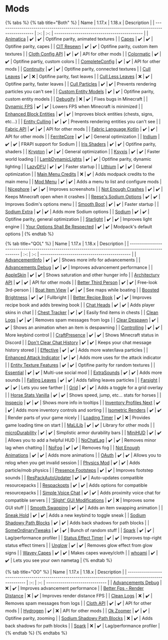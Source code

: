 # Mods

{% tabs %}
{% tab title="Both" %}
| Name                                                                                            | 1.17.x | 1.18.x | Description                            |
| ----------------------------------------------------------------------------------------------- | :-: | :-: | -------------------------------------------- |
| [Animatica](https://www.curseforge.com/minecraft/mc-mods/animatica)                             | ✔️ | ✔️ | Optifine parity, animated textures              |
| [Capes](https://www.curseforge.com/minecraft/mc-mods/capes)                                     | ✔️ | ✔️ | Optifine parity, capes                          |
| [CIT Resewn](https://www.curseforge.com/minecraft/mc-mods/cit-resewn)                           | ✔️ | ✔️ | Optifine parity, custom item textures           |
| [Cloth Config API](https://www.curseforge.com/minecraft/mc-mods/cloth-config)                   | ✔️ | ✔️ | API for other mods                              |
| [Colormatic](https://www.curseforge.com/minecraft/mc-mods/colormatic)                           | ✔️ | ✔️ | Optifine partiy, custom colors                  |
| [CompleteConfig](https://www.curseforge.com/minecraft/mc-mods/completeconfig)                   | ✔️ | ✔️ | API for other mods                              |
| [Continuity](https://www.curseforge.com/minecraft/mc-mods/continuity)                           | ✔️ | ✔️ | Optifine parity, connected textures             |
| [Cull Leaves](https://www.curseforge.com/minecraft/mc-mods/cull-leaves)                         | ✔️ | ❌ | Optifine parity, fast leaves                    |
| [Cull Less Leaves](https://www.curseforge.com/minecraft/mc-mods/cull-less-leaves)               | ❌ | ✔️ | Optifine parity, faster leaves                  |
| [Cull Particles](https://www.curseforge.com/minecraft/mc-mods/cull-particles-fabric)            | ✔️ | ✔️ | Prevents rendering particles you can't see      |
| [Custom Entity Models](https://www.curseforge.com/minecraft/mc-mods/custom-entity-models-cem)   | ✔️ | ✔️ | Optifine parity, custom entity models           |
| [Debugify](https://modrinth.com/mod/debugify)                                                   | ❌ | ✔️ | Fixes bugs in Minecraft                         |
| [Dynamic FPS](https://www.curseforge.com/minecraft/mc-mods/dynamic-fps)                         | ✔️ | ✔️ | Lowers FPS when Minecraft is minimized          |
| [Enhanced Block Entities](https://www.curseforge.com/minecraft/mc-mods/enhanced-block-entities) | ✔️ | ✔️ | Improves block entities (chests, signs, etc...) |
| [Entity Culling](https://www.curseforge.com/minecraft/mc-mods/entityculling)                    | ✔️ | ✔️ | Prevents rendering entities you can't see       |
| [Fabric API](https://www.curseforge.com/minecraft/mc-mods/fabric-api)                           | ✔️ | ✔️ | API for other mods                              |
| [Fabric Language Kotlin](https://www.curseforge.com/minecraft/mc-mods/fabric-language-kotlin)   | ✔️ | ✔️ | API for other mods                              |
| [FerriteCore](https://www.curseforge.com/minecraft/mc-mods/ferritecore-fabric)                  | ✔️ | ✔️ | General optimization                            |
| [Indium](https://www.curseforge.com/minecraft/mc-mods/indium)                                   | ✔️ | ✔️ | FRAPI support for Sodium                        |
| [Iris Shaders](https://www.curseforge.com/minecraft/mc-mods/irisshaders)                        | ✔️ | ✔️ | Optifine parity, shaders                        |
| [Krypton](https://www.curseforge.com/minecraft/mc-mods/krypton)                                 | ✔️ | ✔️ | General optimization                            |
| [Ksyxis](https://www.curseforge.com/minecraft/mc-mods/ksyxis)                                   | ✔️ | ✔️ | Faster world loading                            |
| [LambDynamicLights](https://www.curseforge.com/minecraft/mc-mods/lambdynamiclights)             | ✔️ | ✔️ | Optifine parity, dynamic lighting               |
| [LazyDFU](https://www.curseforge.com/minecraft/mc-mods/lazydfu)                                 | ✔️ | ✔️ | Faster startup                                  |
| [Lithium](https://www.curseforge.com/minecraft/mc-mods/lithium)                                 | ✔️ | ✔️ | General optimization                            |
| [Main Menu Credits](https://www.curseforge.com/minecraft/mc-mods/main-menu-credits)             | ❌ | ✔️ | Adds modpack credits to the main menu           |
| [Mod Menu](https://www.curseforge.com/minecraft/mc-mods/modmenu)                                | ✔️ | ✔️ | Adds a menu to list and configure mods          |
| [Nicephore](https://www.curseforge.com/minecraft/mc-mods/nicephore-fabric)                      | ✔️ | ✔️ | Improves screenshots                            |
| [Not Enough Crashes](https://www.curseforge.com/minecraft/mc-mods/not-enough-crashes)           | ✔️ | ✔️ | Keeps Minecraft open when it crashes            |
| [Reese's Sodium Options](https://www.curseforge.com/minecraft/mc-mods/reeses-sodium-options)    | ✔️ | ✔️ | Improves Sodim's options menu                   |
| [Smooth Boot](https://www.curseforge.com/minecraft/mc-mods/smooth-boot)                         | ✔️ | ✔️ | Faster startup                                  |
| [Sodium Extra](https://www.curseforge.com/minecraft/mc-mods/sodium-extra)                       | ✔️ | ✔️ | Adds more Sodium options                        |
| [Sodium](https://www.curseforge.com/minecraft/mc-mods/sodium)                                   | ✔️ | ✔️ | Optifine parity, general optimization           |
| [Starlight](https://www.curseforge.com/minecraft/mc-mods/starlight)                             | ✔️ | ✔️ | Improves light engine                           |
| [Your Options Shall Be Respected](https://www.curseforge.com/minecraft/mc-mods/yosbr)           | ✔️ | ✔️ | Modpack's default options                       |
{% endtab %}

{% tab title="QOL" %}
| Name                                                                                                  | 1.17.x | 1.18.x | Description                             |
| ----------------------------------------------------------------------------------------------------- | :-: | :-: | --------------------------------------------- |
| [AdvancementInfo](https://www.curseforge.com/minecraft/mc-mods/advancementinfo)                       | ✔️ | ✔️ | Shows more info for advancements                 |
| [Advancements Debug](https://www.curseforge.com/minecraft/mc-mods/advancements-debug)                 | ✔️ | ✔️ | Improves advancement performance                 |
| [AppleSkin](https://modrinth.com/mod/appleskin)                                                       | ✔️ | ✔️ | Shows saturation and other hunger info           |
| [Architectury API](https://www.curseforge.com/minecraft/mc-mods/architectury-fabric)                  | ✔️ | ✔️ | API for other mods                               |
| [Better Third Person](https://modrinth.com/mod/better-third-person)                                   | ✔️ | ✔️ | Free-look 3rd-person                             |
| [Boat Item View](https://modrinth.com/mod/boat-item-view)                                             | ✔️ | ✔️ | See maps while boating                           |
| [Boosted Brightness](https://www.curseforge.com/minecraft/mc-mods/boosted-brightness)                 | ✔️ | ✔️ | Fullbright                                       |
| [Better Recipe Book](https://modrinth.com/mod/brb)                                                    | ✔️ | ✔️ | Improves recipe book and adds brewing book       |
| [Chat Heads](https://www.curseforge.com/minecraft/mc-mods/chat-heads)                                 | ✔️ | ✔️ | Adds player skins in chat                        |
| [Chest Tracker](https://modrinth.com/mod/chest-tracker)                                               | ✔️ | ✔️ | Easily find items in chests                      |
| [Clean Logs](https://modrinth.com/mod/clean-logs)                                                     | ✔️ | ✔️ | Removes spam messages from logs                  |
| [Clear Despawn](https://modrinth.com/mod/cleardespawn)                                                | ✔️ | ✔️ | Shows an animation when an item is despawning    |
| [Controlling](https://www.curseforge.com/minecraft/mc-mods/controlling)                               | ✔️ | ✔️ | More keybind control                             |
| [CraftPresence](https://www.curseforge.com/minecraft/mc-mods/craftpresence)                           | ✔️ | ✔️ | Shows Minecraft status in Discord                |
| [Don't Clear Chat History](https://modrinth.com/mod/dcch)                                             | ✔️ | ✔️ | Keeps your chat message history stored           |
| [Effective](https://www.curseforge.com/minecraft/mc-mods/effective)                                   | ✔️ | ✔️ | Adds more water/lava particles                   |
| [Enhanced Attack Indicator](https://modrinth.com/mod/enhanced-attack-indicator)                       | ✔️ | ✔️ | Adds more uses for the attack indicator          |
| [Entity Texture Features](https://modrinth.com/mod/entitytexturefeatures)                             | ✔️ | ✔️ | Optifine parity for random textures              |
| [Essential](https://www.curseforge.com/minecraft/mc-mods/essential-mod)                               | ✔️ | ✔️ | Multi-use social mod                             |
| [ExtraSounds](https://modrinth.com/mod/extrasounds)                                                   | ✔️ | ✔️ | Adds more sounds                                 |
| [Falling Leaves](https://modrinth.com/mod/fallingleaves)                                              | ✔️ | ✔️ | Adds falling leaves particles                    |
| [Farsight](https://www.curseforge.com/minecraft/mc-mods/farsight-fabric)                              | ✔️ | ✔️ | Lets you see farther                             |
| [Grid](https://modrinth.com/mod/grid)                                                                 | ✔️ | ✔️ | Adds a toggle for a grid overlay                 |
| [Horse Stats Vanilla](https://modrinth.com/mod/horsestatsvanilla)                                     | ✔️ | ✔️ | Shows speed, jump, etc... stats for horses       |
| [Inspecio](https://modrinth.com/mod/inspecio)                                                         | ✔️ | ✔️ | Shows more info in tooltips                      |
| [Inventory Profiles Next](https://modrinth.com/mod/inventory-profiles-next)                           | ✔️ | ✔️ | Adds more inventory controls and sorting         |
| [Isometric Renders](https://modrinth.com/mod/isometric-renders)                                       | ✔️ | ✔️ | Render parts of your game nicely                 |
| [Loading Timer](https://modrinth.com/mod/loading-timer)                                               | ✔️ | ❌ | Provides game loading time on start              |
| [MaLiLib](https://www.curseforge.com/minecraft/mc-mods/malilib)                                       | ✔️ | ✔️ | Library for other mods                           |
| [microDurability](https://www.curseforge.com/minecraft/mc-mods/microdurability)                       | ✔️ | ✔️ | Simplistic armor durability bars                 |
| [MiniHUD](https://www.curseforge.com/minecraft/mc-mods/minihud)                                       | ✔️ | ✔️ | Allows you to add a helpful HUD                  |
| [NoChatLag](https://modrinth.com/mod/nochatlag)                                                       | ✔️ | ✔️ | Removes minor lag when chatting                  |
| [NoFog](https://www.curseforge.com/minecraft/mc-mods/nofog)                                           | ✔️ | ✔️ | Removes fog                                      |
| [Not Enough Animations](https://www.curseforge.com/minecraft/mc-mods/not-enough-animations)           | ✔️ | ✔️ | Adds more animations                             |
| [OAuth](https://www.curseforge.com/minecraft/mc-mods/oauth-fabric)                                    | ✔️ | ✔️ | Allows you to relog when you get invalid session |
| [Physics Mod](https://www.curseforge.com/minecraft/mc-mods/physics-mod)                               | ✔️ | ✔️ | Adds particle/mob physics                        |
| [Presence Footsteps](https://modrinth.com/mod/presence-footsteps)                                     | ✔️ | ✔️ | Improves footstep sounds                         |
| [ResPackAutoUpdater](https://www.curseforge.com/minecraft/mc-mods/respackautoupdater)                 | ✔️ | ✔️ | Auto-updates compatible resourcepacks            |
| [Respackopts](https://modrinth.com/mod/respackopts)                                                   | ✔️ | ✔️ | Adds options for compatible resourcepacks        |
| [Simple Voice Chat](https://modrinth.com/mod/simple-voice-chat)                                       | ✔️ | ✔️ | Adds proximity voice chat for compatible servers |
| ['Slight' GUI Modifications](https://www.curseforge.com/minecraft/mc-mods/slight-gui-modifications)   | ✔️ | ❌ | Improves some GUI stuff                          |
| [Smooth Swapping](https://modrinth.com/mod/smooth-swapping)                                           | ✔️ | ✔️ | Adds an item swapping animation                  |
| [Sneak Hold](https://github.com/emilcarr/fabric-sneakhold)                                            | ✔️ | ✔️ | Adds a new keybind to toggle sneak               |
| [Sodium Shadowy Path Blocks](https://www.curseforge.com/minecraft/mc-mods/sodium-shadowy-path-blocks) | ✔️ | ✔️ | Adds back shadows for path blocks                |
| [SomeOrdinaryTweaks](https://modrinth.com/mod/ordinarytweaks)                                         | ✔️ | ✔️ | Bunch of random stuff                            |
| [Spark](https://modrinth.com/mod/spark)                                                               | ✔️ | ✔️ | Lag/performance profiler                         |
| [Status Effect Timer](https://modrinth.com/mod/statuseffecttimer)                                     | ✔️ | ✔️ | Improves top-right status effect timers          |
| [Unglow](https://github.com/colbiedison/unglow)                                                       | ✔️ | ✔️ | Removes glow effect from glow signs              |
| [Wavey Capes](https://www.curseforge.com/minecraft/mc-mods/waveycapes)                                | ✔️ | ✔️ | Makes capes wavey/cloth                          |
| [whoami](https://www.curseforge.com/minecraft/mc-mods/whoami)                                         | ✔️ | ✔️ | Lets you see your own nametag                    |
{% endtab %}

{% tab title="OO" %}
| Name                                                                                                      | 1.17.x | 1.18.x | Description              |
| --------------------------------------------------------------------------------------------------------- | :-: | :-: | ------------------------------ |
| [Advancements Debug](https://www.curseforge.com/minecraft/mc-mods/advancements-debug)                     | ❌ | ✔️ | Improves advancement performance  |
| [Better Fps - Render Distance](https://www.curseforge.com/minecraft/mc-mods/better-fps-render-distance)   | ❌ | ✔️ | Improves render distance FPS      |
| [Clean Logs](https://modrinth.com/mod/clean-logs)                                                         | ❌ | ✔️ | Removes spam messages from logs   |
| [Cloth API](https://www.curseforge.com/minecraft/mc-mods/advancementinfo)                                 | ✔️ | ✔️ | API for other mods                |
| [Hydrogen](https://modrinth.com/mod/hydrogen)                                                             | ✔️ | ❌ | API for other mods                |
| [Ok Zoomer](https://www.curseforge.com/minecraft/mc-mods/advancements-debug)                              | ✔️ | ✔️ | Optifine parity, zooming          |
| [Sodium Shadowy Path Blocks](https://www.curseforge.com/minecraft/mc-mods/sodium-shadowy-path-blocks)     | ❌ | ✔️ | Adds back shadows for path blocks |
| [Spark](https://modrinth.com/mod/spark)                                                                   | ❌ | ✔️ | Lag/performance profiler          |
{% endtab %}
{% endtabs %}
